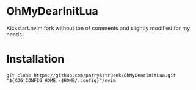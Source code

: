 # OhMyDearInitLua
Kickstart.nvim fork without ton of comments and slightly modified for my needs.

# Installation
```git clone https://github.com/patrykstruzek/OhMyDearInitLua.git "${XDG_CONFIG_HOME:-$HOME/.config}"/nvim```
